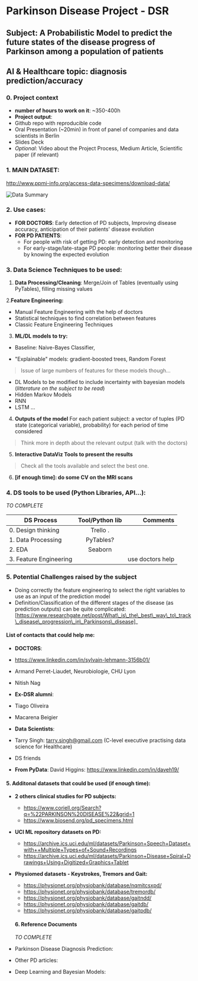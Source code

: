 # Parkinson Disease Project - DSR
## Subject: A Probabilistic Model to predict the future states of the disease progress of Parkinson among a population of patients
## AI & Healthcare topic: diagnosis prediction/accuracy

### 0. Project context
* **number of hours to work on it**: ~350-400h 
* **Project output**: 
 * Github repo with reproducible code
 * Oral Presentation (~20min) in front of panel of companies and data scientists in Berlin 
 * Slides Deck
 * _Optional_: Video about the Project Process, Medium Article, Scientific paper (if relevant)

### 1. **MAIN DATASET**: 
http://www.ppmi-info.org/access-data-specimens/download-data/

![Data Summary](https://github.com/AMDonati/parkinson-disease-project/blob/master/PPMI%20data%20summary.png)


### 2. Use cases: 
* **FOR DOCTORS**: Early detection of PD subjects, Improving disease accuracy, anticipation of their patients' disease evolution 
* **FOR PD PATIENTS**: 
  * For people with risk of getting PD: early detection and monitoring 
  * For early-stage/late-stage PD people: monitoring better their disease by knowing the expected evolution
  
### 3. Data Science Techniques to be used: 
1. **Data Processing/Cleaning**: Merge/Join of Tables (eventually using PyTables), filling missing values

2.**Feature Engineering:**
  * Manual Feature Engineering with the help of doctors 
  * Statistical techniques to find correlation between features
  * Classic Feature Engineering Techniques 
  
3. **ML/DL models to try:** 
 * Baseline: Naive-Bayes Classifier, 
 
 
 * "Explainable" models: gradient-boosted trees, Random Forest
> Issue of large numbers of features for these models though...

 * DL Models to be modified to include incertainty with bayesian models (_litterature on the subject to be read_)
  * Hidden Markov Models
  * RNN
  * LSTM
  ...
  
4. **Outputs of the model**
For each patient subject: a vector of tuples (PD state (categorical variable), probability) for each period of time considered
> Think more in depth about the relevant output (talk with the doctors)

5. **Interactive DataViz Tools to present the results**
> Check all the tools available and select the best one. 

6. **[if enough time]: do some CV on the MRI scans**

### 4. DS tools to be used (Python Libraries, API...): 
_TO COMPLETE_

| **DS Process**           | Tool/Python lib         | Comments       |
| ----------------         |:-------------:          | -----:         |
| 0. Design thinking       | Trello .                |                |
| 1. Data Processing       | PyTables?               |                |
| 2. EDA                   | Seaborn                 |                |
| 3. Feature Engineering   |                         |use doctors help|

### 5. Potential Challenges raised by the subject
* Doing correctly the feature engineering to select the right variables to use as an input of the prediction model
* Definition/Classification of the different stages of the disease (as prediction outputs) can be quite complicated: 
[https://www.researchgate.net/post/What\_is\_the\_best\_way\_to\_track\_disease\_progression\_in\_Parkinsons\_disease]_

#### List of contacts that could help me: 
* **DOCTORS**: 
 * https://www.linkedin.com/in/sylvain-lehmann-3156b01/
 * Armand Perret-Liaudet, Neurobiologie, CHU Lyon
 * Nitish Nag 
 
* **Ex-DSR alumni**: 
 * Tiago Oliveira
 * Macarena Beigier
 
* **Data Scientists**: 
 * Tarry Singh: tarry.singh@gmail.com (C-level executive practising data science for Healthcare)
 * DS friends
 
* **From PyData**: 
David Higgins: https://www.linkedin.com/in/daveh19/

#### 5. Additonal datasets that could be used (if enough time):
* **2 others clinical studies for PD subjects:** 
  * https://www.coriell.org/Search?q=%22PARKINSON%20DISEASE%22&grid=1
  * https://www.biosend.org/pd_specimens.html
  
* **UCI ML repository datasets on PD:**
  * https://archive.ics.uci.edu/ml/datasets/Parkinson+Speech+Dataset+with++Multiple+Types+of+Sound+Recordings
  * https://archive.ics.uci.edu/ml/datasets/Parkinson+Disease+Spiral+Drawings+Using+Digitized+Graphics+Tablet
  
* **Physiomed datasets - Keystrokes, Tremors and Gait:**
  * https://physionet.org/physiobank/database/nqmitcsxpd/
  * https://physionet.org/physiobank/database/tremordb/
  * https://physionet.org/physiobank/database/gaitndd/
  * https://physionet.org/physiobank/database/gaitdb/
  * https://physionet.org/physiobank/database/gaitpdb/
  
  #### 6. Reference Documents
  _TO COMPLETE_
  
 * Parkinson Disease Diagnosis Prediction: 
 
 * Other PD articles:
 
 * Deep Learning and Bayesian Models: 
 
  







